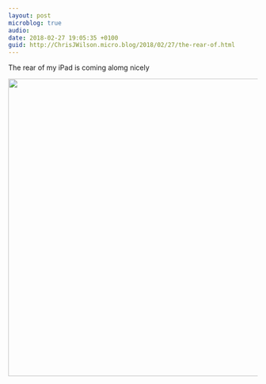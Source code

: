 ```yaml
---
layout: post
microblog: true
audio: 
date: 2018-02-27 19:05:35 +0100
guid: http://ChrisJWilson.micro.blog/2018/02/27/the-rear-of.html
---
```

The rear of my iPad is coming alomg nicely 

<img src="http://chrisjwilson.me/uploads/2018/05ee3f1be8.jpg" width="600" height="600" />
